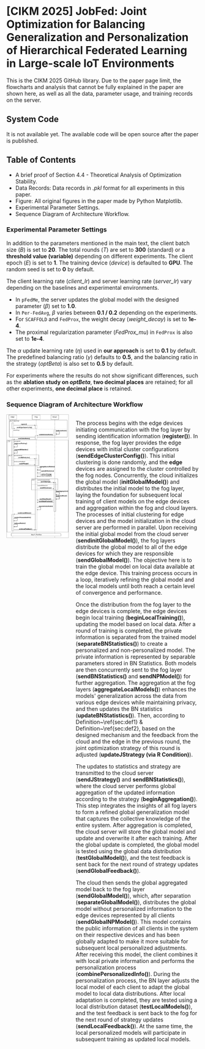 # [CIKM 2025] JobFed: Joint Optimization for Balancing Generalization and Personalization of Hierarchical Federated Learning in Large-scale IoT Environments
This is the CIKM 2025 GitHub library. Due to the paper page limit, the flowcharts and analysis that cannot be fully explained in the paper are shown here, as well as all the data, parameter usage, and training records on the server.

## System Code
It is not available yet. The available code will be open source after the paper is published.

## Table of Contents
* A brief proof of Section 4.4 - Theoretical Analysis of Optimization Stability.
* Data Records: Data records in *.pkl* format for all experiments in this paper.
* Figure: All original figures in the paper made by Python Matplotlib.
* Experimental Parameter Settings.
* Sequence Diagram of Architecture Workflow.


### Experimental Parameter Settings

In addition to the parameters mentioned in the main text, the client batch size ($B$) is set to **20**. The total rounds ($T$) are set to **300** (standard) or a **threshold value (variable)** depending on different experiments. The client epoch ($E$) is set to **1**. The training device ($device$) is defaulted to **GPU**. The random seed is set to **0** by default.

The client learning rate (*client\_lr*) and server learning rate (*server\_lr*) vary depending on the baselines and experimental environments.

- In `pFedMe`, the server updates the global model with the designed parameter ($\beta$) set to **1.0**.
- In `Per-FedAvg`, $\beta$ varies between **0.1 / 0.2** depending on the experiments.
- For `SCAFFOLD` and `FedProx`, the weight decay (*weight\_decay*) is set to **1e-4**.
- The proximal regularization parameter (*FedProx\_mu*) in `FedProx` is also set to **1e-4**.

The $\alpha$ update learning rate ($\eta$) used in **our approach** is set to **0.1** by default. The predefined balancing ratio ($\gamma$) defaults to **0.5**, and the balancing ratio in the strategy ($optBeta$) is also set to **0.5** by default.

For experiments where the results do not show significant differences, such as the **ablation study on $optBeta$**, **two decimal places** are retained; for all other experiments, **one decimal place** is retained.


### Sequence Diagram of Architecture Workflow

<div style="display: flex; align-items: flex-start; gap: 20px;">

<!-- 左侧插图 -->
<div style="flex: 1;">
  <img src="https://github.com/XiangchiSong/CIKM2025_JobFed/blob/main/Architecture%20Workflow.png" alt="Architecuture Workflow" style="max-width: 100%; height: auto; border: 1px solid #ccc;">
</div>

<!-- 右侧正文 -->
<div style="flex: 2;">

The process begins with the edge devices initiating communication with the fog layer by sending identification information (**register()**). In response, the fog layer provides the edge devices with initial cluster configurations (**sendEdgeClusterConfig()**). This initial clustering is done randomly, and the **edge** devices are assigned to the cluster controlled by the fog nodes. Concurrently, the cloud initializes the global model (**initGlobalModel()**) and distributes the initial model to the fog layer, laying the foundation for subsequent local training of client models on the edge devices and aggregation within the fog and cloud layers. The processes of initial clustering for edge devices and the model initialization in the cloud server are performed in parallel. Upon receiving the initial global model from the cloud server (**sendinitGlobalModel()**), the fog layers distribute the global model to all of the edge devices for which they are responsible (**sendGlobalModel()**). The objective here is to train the global model on local data available at the edge device. This training process occurs in a loop, iteratively refining the global model and the local models until both reach a certain level of convergence and performance.

Once the distribution from the fog layer to the edge devices is complete, the edge devices begin local training (**beginLocalTraining()**), updating the model based on local data. After a round of training is completed, the private information is separated from the trained model (**separateBNStatistics()**) to create a personalized and non-personalized model. The private information is represented by separable parameters stored in BN Statistics. Both models are then concurrently sent to the fog layer (**sendBNStatistics()** and **sendNPModel()**) for further aggregation. The aggregation at the fog layers (**aggregateLocalModels()**) enhances the models' generalization across the data from various edge devices while maintaining privacy, and then updates the BN statistics (**updateBNStatistics()**). Then, according to Definition~\ref{sec:def1} & Definition~\ref{sec:def2}, based on the designed mechanism and the feedback from the cloud and the edge in the previous round, the joint optimization strategy of this round is adjusted (**updateJStrategy (via R Condition)**).

The updates to statistics and strategy are transmitted to the cloud server (**sendJStrategy()** and **sendBNStatistics()**), where the cloud server performs global aggregation of the updated information according to the strategy (**beginAggregation()**). This step integrates the insights of all fog layers to form a refined global generalization model that captures the collective knowledge of the entire system. After aggregation is completed, the cloud server will store the global model and update and overwrite it after each training. After the global update is completed, the global model is tested using the global data distribution (**testGlobalModel()**), and the test feedback is sent back for the next round of strategy updates (**sendGlobalFeedback()**).

The cloud then sends the global aggregated model back to the fog layer (**sendGlobalModel()**), which, after separation (**separateGlobalModel()**), distributes the global model without personalized information to the edge devices represented by all clients (**sendGlobalNPModel()**). This model contains the public information of all clients in the system on their respective devices and has been globally adapted to make it more suitable for subsequent local personalized adjustments. After receiving this model, the client combines it with local private information and performs the personalization process (**combinePersonalizedInfo()**). During the personalization process, the BN layer adjusts the local model of each client to adapt the global model to local data distributions. After local adaptation is completed, they are tested using a local distribution dataset (**testLocalModels()**), and the test feedback is sent back to the fog for the next round of strategy updates (**sendLocalFeedback()**). At the same time, the local personalized models will participate in subsequent training as updated local models.

</div>
</div>



<!--Appendix and Data Records in Supplementary Materials for IJCAI 2025 [JobFed: Joint Optimization for Balancing Generalization and Personalization of Hierarchical Federated Learning in Large-scale IoT Environments] by *Xiangchi Song, Arogya Kharel, Eunkyoung Jee*, and *In-Young Ko*. School of Computing,  Korea Advanced Institute of Science and Technology,  Daejeon, Republic of Korea.

## Table of Contents
* Overview
* System Code & Experimental Records
* Supplementary Material 1: Mathematical representation of the complete model
* Supplementary Material 2: Sequence diagram of the architecture workflow
* Model & Parameter Explanation
* Dataset Distribution
* Contact
* Special Thanks
* References

## Overview
In today's large-scale Internet of Things (IoT) environments, Federated Learning (FL) has demonstrated exceptional performance in simultaneously addressing the demands for data utilization and user privacy protection. To reduce the substantial communication overhead of current FL systems, hierarchical FL architecture has emerged as a promising solution. 
However, due to the technical differences in training global models and fine-tuning personalized models, most existing hierarchical FL methods primarily focus on either constructing a better-performing global model or customizing personalized models for regions or users, with limited research addressing the balance between global and local personalized models. We have designed a cloud-fog-edge hierarchical interaction architecture based on FL, establishing both global and local models while significantly improving the system's interaction performance.By utilizing model information exchanged between layers in the architecture, we formulate the balance between global and local personalized models as a joint optimization problem to achieve relatively optimal performance for both. We choose FedAvg[1], pFedMe[2] as baselines. Experimental results demonstrate the effectiveness of our hierarchical interaction-based joint optimization approach.

## System Code & Experimental Records
***About system Code & experimental records, we will make it public after the paper is published.***

#### System Requirements
- **python**: `3.9`
- **torch**: `2.1.1`  **cuda**: `12.1`  **cudnn**: `8.0`  **torchvision**: `0.8.0`  
- **numpy**: `1.24.1`  **scipy**: `1.12.0`  **pandas**: `2.2.3`  **progressbar2**: `2.5`  **tqdm**: `4.46.2`

## Supplementary Material 1: Mathematical representation of the complete model
***Please refer to the [Appendix.pdf](https://github.com/XiangchiSong/WWW2025_JOB-Fed/blob/main/Appendix.pdf)***

## Supplementary Material 2: Sequence diagram of the architecture workflow
<table>
  <tr>
    <td align="center" valign="middle" width="40%">
      <img src="https://raw.githubusercontent.com/XiangchiSong/WWW2025_JOB-Fed/main/SequenceWorkflow.png" alt="Sequence Workflow" width="600">
    </td>
    <td valign="middle" width="50%">
      <div style="font-size:70%;">
      
**Process Overview**

The process begins with the *edge* devices initiating communication with the *fog* layer by sending identification information (`sendIDInfo`). In response, the *fog* layer provides the *edge* devices with initial cluster configurations (`sendClusterConfig`).

This initial clustering is done randomly, and the *edge* devices are assigned to clusters that are internally connected based on the P2P connection.

Concurrently, the *cloud* initializes the global model (`initGlobalModel`) and distributes the initial model to the *fog* layer, laying the foundation for subsequent local training of client models on the *edge* devices and aggregation within the *fog* and *cloud* layers.

The processes of initial clustering for *edge* devices and the model initialization in the *cloud* server are performed in parallel.

Upon receiving the initial global model from the *cloud* server, the *fog* layers distribute the global model to all of the *edge* devices they are responsible for. The objective here is to train the global model on local data available at the *edge* device. This training process occurs in a loop, iteratively refining the global model and the local models until both reach a certain level of convergence and performance.
    
Once the distribution from the *fog* layer to the *edge* devices is complete, the *edge* devices begin local training (`beginLocalTraining(initModel)`), updating the model based on local private data. After a round of training is completed, the private information is separated from the trained model (`separatePrivateInfo`) to create a personalized and non-personalized model. The private information is represented by separable parameters stored in Batch Normalization (BN) layers.

Both models are then concurrently sent to the *fog* layer (`sendPModel`, `sendNPModel`) for further aggregation (`beginFogAggregation`). The aggregation at the *fog* layers enhances the models' generalization across the data from various *edge* devices while maintaining privacy. Upon completing the aggregation, the *fog* layer will perform reclustering (`sendClusterConfig`) for the clients corresponding to the *edge* devices, reallocating clusters based on the personalized model update directions of different clients to group similar models together.

Simultaneously, the aggregated models are transmitted to the *cloud* server (`sendPModel`, `sendNPModel`), where the *cloud* server performs the global aggregation (`beginAggregation`) for both models. This step integrates the insights from all *fog* layers, resulting in a refined global model that captures the collective knowledge of the entire system. Once the aggregation is complete, the *cloud* server stores the global model, updating and overwriting it after each training round. This process runs in parallel with the aforementioned computation on the *fog* layer and the reclustering of *edge* devices.

Subsequently, the cloud sends the globally aggregated non-personalized model back to the *fog* layer (`sendGlobalNPModel`), which then distributes it to all *edge* devices represented by clients. This model contains public information from all clients on their respective devices, making it more suitable for local personalized adjustments later. Upon receiving this model, the client combines it with its local private information (`combinePrivateInfo`) to execute a personalization process. During the personalization process, the BN layers adjust each client’s local model, allowing the global model to adapt to local features.

Afterward, the client uses the newly personalized model to start the local training again (`beginLocalTraining(updatedPModel)`). Once the local training is completed, the new model is retained and uploaded to the *fog* layer. The private information is separated again, resulting in a new non-personalized model. This private information is stored locally on the *edge* devices and is updated and overwritten after being separated at the end of each training round.

This process is then repeated in a loop until the appropriate convergence or stopping condition is met.

  </tr>
</table>

## Model & Parameter Explanation
JobFed uses most of the models and parameter settings of EPFLU[3], please [click here](https://github.com/XiangchiSong/EPFLU_P2PFL?tab=readme-ov-file#model--parameter-settings) for more details. In addition, we use the following parameters:
- **α<sub>i</sub>**: Mixing parameter; dynamically controls the balance between the global model and the local personalized models.
- **J<sub>global</sub>(g<sup>*</sup>)**: Loss function of the global model.
- **J<sub>local</sub>(l<sub>x</sub><sup>*</sup>)**: Loss function of the local personalized models for client *x*.
- **R<sub>i</sub>**: Relative optimal control condition; combines loss proportion and loss change rate.
- **β**: Weighting parameter in the Relative Optimal Control Condition; balances the importance between loss ratio and loss change rate in R<sub>i</sub>, the default setting is `0.5`.
- **ΔJ<sub>global</sub>**: Change rate of the global model's loss (e.g., current loss relative to the previous round).
- **ΔJ<sub>local</sub>**: Change rate of the personalized models' loss.
- **η**: Learning rate; controls the adjustment step for α, the default setting is `0.1`. 
- **γ**: Preset balance ratio; serves as the ideal value for R<sub>i</sub>, the default setting is `0.5`. 

## Dataset Distribution
JobFed uses similar dataset distribution operations with EPFLU, please [click here](https://github.com/XiangchiSong/EPFLU_P2PFL?tab=readme-ov-file#dataset-distribution-operation-detail) for more details.

## Contact
If you like our works, please cite our paper. Also, feel free to contact us: xcsong@kaist.ac.kr, we will reply to you within three working days！

## Special Thanks
We would like to thank [Jed Mills](https://scholar.google.com/citations?user=30_1nBcAAAAJ&hl=zh-CN&oi=sra) for providing the personalized scheme based on the BN Patch Layer mechanism[4], and [Yuyang Deng](https://sites.psu.edu/yuyangdeng/) for inspiring the Optimal Mixing Parameter method[5].

## References
[1] McMahan B, Moore E, Ramage D, et al. [Communication-efficient learning of deep networks from decentralized data](https://proceedings.mlr.press/v54/mcmahan17a?ref=https://githubhelp.com)[C]//Artificial intelligence and statistics. PMLR, 2017: 1273-1282.

[2] T Dinh C, Tran N, Nguyen J. [Personalized federated learning with moreau envelopes](https://proceedings.neurips.cc/paper/2020/hash/f4f1f13c8289ac1b1ee0ff176b56fc60-Abstract.html)[J]. Advances in neural information processing systems, 2020, 33: 21394-21405.

[3] Xiangchi Song, Zhaoyan Wang, KyeongDeok Baek, and In-Young Ko. Epflu: Efficient peer-to-peer federated learning for personalized user models in edge-cloud environments. The 4th International Workshop on Big Data Driven Edge Cloud Services (BECS 2024), Co-located with the 24th International Conference on Web Engineering (ICWE 2024), June 17-20, 2024, Tampere, Finland, June 2024.

[4] Mills J, Hu J, Min G. [Multi-task federated learning for personalised deep neural networks in edge computing](https://ieeexplore.ieee.org/abstract/document/9492755)[J]. IEEE Transactions on Parallel and Distributed Systems, 2021, 33(3): 630-641.

[5] Deng Y, Kamani M M, Mahdavi M. [Adaptive personalized federated learning](https://arxiv.org/abs/2003.13461)[J]. arXiv preprint arXiv:2003.13461, 2020.

## 
Copyright © 2024 Xiangchi Song, Arogya Kharel, Eunkyoung Jee, and In-Young Ko

This research was partly supported by the MSIT (Ministry of Science and ICT), Korea, under the ITRC (Information Technology Research Center) support program (IITP-2024-2020-0-01795) supervised by the IITP (Institute for Information & Communications Technology Planning & Evaluation) and IITP grant funded by the Korea government (MSIT) (No. RS-2024-00406245, Development of Software-Defined Infrastructure Technologies for Future Mobility).

All rights reserved. No part of this publication may be reproduced, distributed, or transmitted in any form or by any means, including photocopying, recording, or other electronic or mechanical methods, without the prior written permission of the publisher, except in the case of brief quotations embodied in critical reviews and certain other noncommercial uses permitted by copyright law. For permission requests, please email to the author.-->
